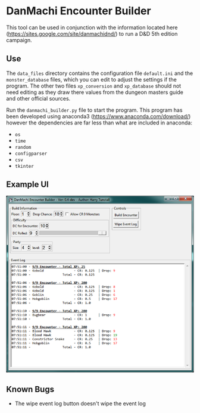# DanMachi Encounter Builder

This tool can be used in conjunction with the information located here (https://sites.google.com/site/danmachidnd/) to run a D&D 5th edition campaign.

## Use

The `data_files` directory contains the configuration file `default.ini` and the `monster_database` files, which you can edit to adjust the settings if the program. The other two files `xp_conversion` and `xp_database` should not need editing as they draw there values from the dungeon masters guide and other official sources.

Run the `danmachi_builder.py` file to start the program. This program has been developed using anaconda3 (https://www.anaconda.com/download/) however the dependencies are far less than what are included in anaconda:

- `os`
- `time`
- `random`
- `configparser`
- `csv`
- `tkinter`

## Example UI

![alt text](https://raw.githubusercontent.com/htunstall/danmachi-encounter-builder/master/documentation/images/example_ui.png)

## Known Bugs

- The wipe event log button doesn't wipe the event log

